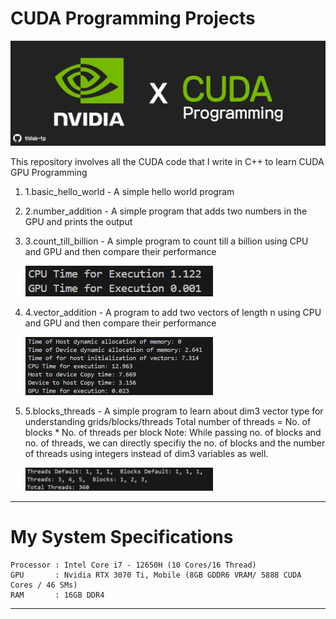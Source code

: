 # CUDA Programming Projects
![screenshot](Resources/repo_banner.png)

This repository involves all the CUDA code that I write in C++ to learn CUDA GPU Programming

1. 1.basic_hello_world  - A simple hello world program

2. 2.number_addition    - A simple program that adds two numbers in the GPU and prints the output

3. 3.count_till_billion - A simple program to count till a billion using CPU and GPU and then compare their performance

    <img src="Resources/billion_count.png" width="300" />

4. 4.vector_addition    - A program to add two vectors of length n using CPU and GPU and then compare their performance

    <img src="Resources/vector_addition_performance.png" width="300" />

5. 5.blocks_threads     - A simple program to learn about dim3 vector type for understanding grids/blocks/threads
                          Total number of threads = No. of blocks * No. of threads per block
                          Note: While passing no. of blocks and no. of threads, we can directly specifiy the no. of blocks
                          and the number of threads using integers instead of dim3 variables as well.
    
    <img src="Resources/blocks_threads.png" width="300" />
---------------------------------------------------------------------------------------------------------------------------
# My System Specifications

    Processor : Intel Core i7 - 12650H (10 Cores/16 Thread)
    GPU       : Nvidia RTX 3070 Ti, Mobile (8GB GDDR6 VRAM/ 5888 CUDA Cores / 46 SMs)
    RAM       : 16GB DDR4
---------------------------------------------------------------------------------------------------------------------------

